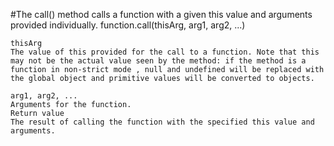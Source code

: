 #The call() method calls a function with a given this value and arguments provided individually.
    function.call(thisArg, arg1, arg2, ...)
    
    thisArg
    The value of this provided for the call to a function. Note that this may not be the actual value seen by the method: if the method is a function in non-strict mode , null and undefined will be replaced with the global object and primitive values will be converted to objects.
    
    arg1, arg2, ...
    Arguments for the function.
    Return value
    The result of calling the function with the specified this value and arguments.